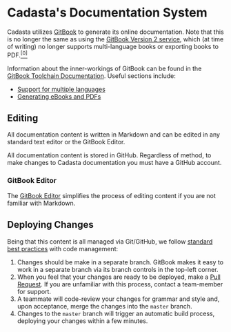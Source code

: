 # Cadasta's Documentation System

Cadasta utilizes [GitBook](https://github.com/GitbookIO/gitbook) to generate its online documentation. Note that this is no longer the same as using the [GitBook Version 2 service](https://gitbook.com), which (at time of writing) no longer supports multi-language books or exporting books to PDF.[<sup>[0]</sup>](https://docs.gitbook.com/v2-changes/important-differences)

Information about the inner-workings of GitBook can be found in the [GitBook Toolchain Documentation](https://toolchain.gitbook.com/). Useful sections include:

- [Support for multiple languages](https://toolchain.gitbook.com/languages.html)
- [Generating eBooks and PDFs](https://toolchain.gitbook.com/ebook.html)

## Editing

All documentation content is written in Markdown and can be edited in any standard text editor or the GitBook Editor.

All documentation content is stored in GitHub. Regardless of method, to make changes to Cadasta documentation you must have a GitHub account.

### GitBook Editor

The [GitBook Editor](https://legacy.gitbook.com/editor) simplifies the process of editing content if you are not familiar with Markdown.

## Deploying Changes

Being that this content is all managed via Git/GitHub, we follow [standard best practices](https://guides.github.com/introduction/flow/) with code management:

1. Changes should be make in a separate branch. GitBook makes it easy to work in a separate branch via its branch controls in the top-left corner.
2. When you feel that your changes are ready to be deployed, make a [Pull Request](https://help.github.com/articles/proposing-changes-to-your-work-with-pull-requests/). If you are unfamiliar with this process, contact a team-member for support.
3. A teammate will code-review your changes for grammar and style and, upon acceptance, merge the changes into the `master` branch.
4. Changes to the `master` branch will trigger an automatic build process, deploying your changes within a few minutes.
